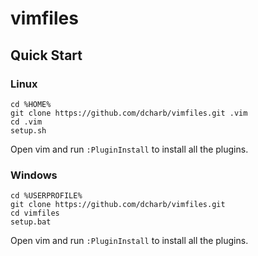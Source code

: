 # vimfiles

## Quick Start

### Linux

```
cd %HOME%
git clone https://github.com/dcharb/vimfiles.git .vim
cd .vim
setup.sh
```

Open vim and run `:PluginInstall` to install all the plugins.

### Windows

```
cd %USERPROFILE%
git clone https://github.com/dcharb/vimfiles.git
cd vimfiles
setup.bat
```

Open vim and run `:PluginInstall` to install all the plugins.
